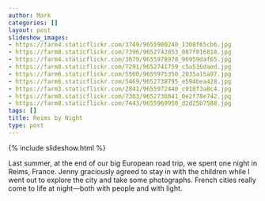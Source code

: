 ```yaml
---
author: Mark
categories: []
layout: post
slideshow_images:
- https://farm4.staticflickr.com/3749/9655980240_1308f65cb6.jpg
- https://farm8.staticflickr.com/7396/9652742853_087f016818.jpg
- https://farm4.staticflickr.com/3679/9655978978_96959daf65.jpg
- https://farm8.staticflickr.com/7291/9652741759_c5a516daed.jpg
- https://farm6.staticflickr.com/5500/9655975350_2035a15a97.jpg
- https://farm6.staticflickr.com/5469/9652738795_e594bea428.jpg
- https://farm3.staticflickr.com/2841/9655972440_c018f3a8c4.jpg
- https://farm8.staticflickr.com/7303/9652736041_0e2f78e742.jpg
- https://farm8.staticflickr.com/7443/9655969950_d2d25b7588.jpg
tags: []
title: Reims by Night
type: post
---
```


{% include slideshow.html %}

Last summer, at the end of our big European road trip, we spent one night in Reims, France.  Jenny graciously agreed to stay in with the children while I went out to explore the city and take some photographs.  French cities really come to life at night&mdash;both with people and with light.

